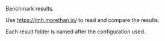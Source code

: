 Benchmark results.

Use https://jmh.morethan.io/ to read and compare the results.

Each result folder is named after the configuration used.